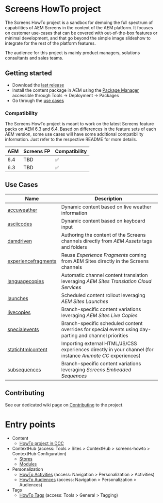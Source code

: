 Screens HowTo project
=====================

The Screens HowTo project is a sandbox for demoing the full spectrum of capabilities of AEM Screens in the context of the AEM platform.
It focuses on customer use-cases that can be covered with out-of-the-box features or minimal development, and that go beyond the simple image slideshow to integrate for the rest of the platform features.

The audience for this project is mainly product managers, solutions consultants and sales teams.

Getting started
---------------

- Download the [last release](https://git.corp.adobe.com/Screens/screens-howto/releases)
- Install the content package in AEM using the [Package Manager](http://localhost:4502/crx/packmgr/index.jsp) accessible through Tools &rarr; Deployment &rarr; Packages
- Go through the [use cases](#use-cases)

### Compatibility

The Screens HowTo project is meant to work on the latest Screens feature packs on AEM 6.3 and 6.4. Based on differences in the feature sets of each AEM version, some use cases will have some additional compatibility information. Just refer to the respective README for more details.

AEM|Screens FP|Compatibility
-|-|-
6.4|TBD|:white_check_mark:
6.3|TBD|:white_check_mark:

Use Cases
---------

Name|Description
-|-
[accuweather](tree/master/usecases/accuweather/)|Dynamic content based on live weather information
[asciicodes](tree/master/usecases/asciicodes/)|Dynamic content based on keyboard input
[damdriven](tree/master/usecases/damdriven/)|Authoring the content of the Screens channels directly from _AEM Assets_ tags and folders
[experiencefragments](tree/master/usecases/experiencefragments/)|Reuse _Experience Fragments_ coming from AEM Sites directly in the Screens channels
[languagecopies](tree/master/usecases/languagecopies/)|Automatic channel content translation leveraging _AEM Sites Translation Cloud Services_
[launches](tree/master/usecases/launches/)|Scheduled content rollout leveraging _AEM Sites Launches_
[livecopies](tree/master/usecases/livecopies/)|Branch-specific content variations leveraging _AEM Sites Live Copies_
[specialevents](tree/master/usecases/specialevents/)|Branch-specific scheduled content overrides for special events using day-parting and channel priorities
[statichtmlcontent](tree/master/usecases/statichtmlcontent/)|Importing external HTML/JS/CSS experiences directly in your channel (for instance _Animate CC_ experiences)
[subsequences](tree/master/usecases/subsequences/)|Branch-specific content variations leveraging _Screens Embedded Sequences_

Contributing
------------

See our dedicated wiki page on [Contributing](wiki/Contributing) to the project.


# Entry points

+ Content
    + [HowTo project in DCC](http://localhost:4502/screens.html/content/screens/screens-howto)
+ ContextHub (access: Tools > Sites > ContextHub > screens-howto > ContextHub Configuration)
    + [Stores](http://localhost:4502/etc/cloudsettings/screens-howto/contexthub.html)
    + [Modules](http://localhost:4502/etc/cloudsettings/screens-howto/contexthub/ui.html)
+ Personalization
    + [HowTo Activities](http://localhost:4502/libs/cq/tagging/gui/content/tags.html/etc/tags/screens-howto) (access: Navigation > Personalization > Activities)
    + [HowTo Audiences](http://localhost:4502/libs/cq/personalization/touch-ui/content/audiences.html) (access: Navigation > Personalization > Audiences)
+ Tags
    + [HowTo Tags](http://localhost:4502/libs/cq/tagging/gui/content/tags.html/etc/tags/screens-howto) (access: Tools > General > Tagging)
